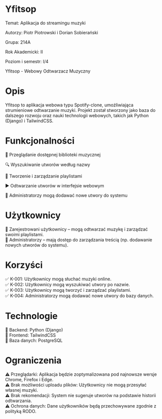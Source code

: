 #       Yfitsop    

Temat: Aplikacja do streamingu muzyki

Autorzy: Piotr Piotrowski i Dorian Sobierański

Grupa: 214A

Rok Akademicki: II

Poziom i semestr: I/4

Yfitsop - Webowy Odtwarzacz Muzyczny

#  Opis

Yfitsop to aplikacja webowa typu Spotify-clone, umożliwiająca strumieniowe odtwarzanie muzyki. Projekt został stworzony jako baza do dalszego rozwoju oraz nauki technologii webowych, takich jak Python (Django) i TailwindCSS.

#  Funkcjonalności

🎵 Przeglądanie dostępnej biblioteki muzycznej

🔍 Wyszukiwanie utworów według nazwy

📂 Tworzenie i zarządzanie playlistami

▶️ Odtwarzanie utworów w interfejsie webowym

🔧 Administratorzy mogą dodawać nowe utwory do systemu

#  Użytkownicy

👤 Zarejestrowani użytkownicy – mogą odtwarzać muzykę i zarządzać swoimi playlistami.<br>
🔑 Administratorzy – mają dostęp do zarządzania treścią (np. dodawanie nowych utworów do systemu).

#  Korzyści

✅ K-001: Użytkownicy mogą słuchać muzyki online.<br>
✅ K-002: Użytkownicy mogą wyszukiwać utwory po nazwie.<br>
✅ K-003: Użytkownicy mogą tworzyć i zarządzać playlistami.<br>
✅ K-004: Administratorzy mogą dodawać nowe utwory do bazy danych.<br>

#  Technologie

🚀 Backend: Python (Django) <br>
🎨 Frontend: TailwindCSS <br>
💾 Baza danych: PostgreSQL <br>

#  Ograniczenia

⚠️ Przeglądarki: Aplikacja będzie zoptymalizowana pod najnowsze wersje Chrome, Firefox i Edge.<br>
⚠️ Brak możliwości uploadu plików: Użytkownicy nie mogą przesyłać własnej muzyki.<br>
⚠️ Brak rekomendacji: System nie sugeruje utworów na podstawie historii odtwarzania.<br>
⚠️ Ochrona danych: Dane użytkowników będą przechowywane zgodnie z polityką RODO.<br>
